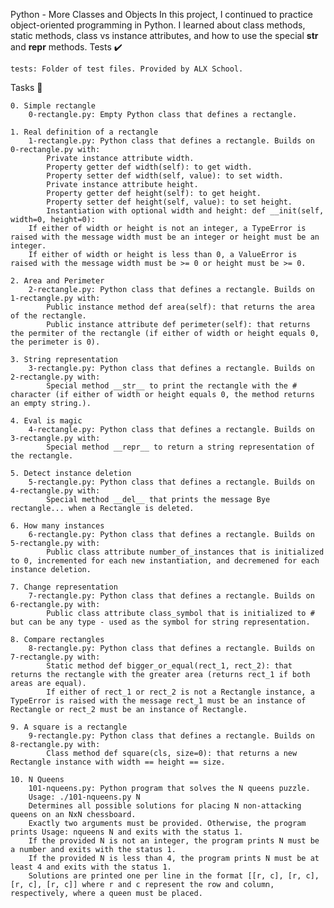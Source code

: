 Python - More Classes and Objects
In this project, I continued to practice object-oriented programming in Python. I learned about class methods, static methods, class vs instance attributes, and how to use the special __str__ and __repr__ methods.
Tests ✔️

    tests: Folder of test files. Provided by ALX School.

Tasks 📃

    0. Simple rectangle
        0-rectangle.py: Empty Python class that defines a rectangle.

    1. Real definition of a rectangle
        1-rectangle.py: Python class that defines a rectangle. Builds on 0-rectangle.py with:
            Private instance attribute width.
            Property getter def width(self): to get width.
            Property setter def width(self, value): to set width.
            Private instance attribute height.
            Property getter def height(self): to get height.
            Property setter def height(self, value): to set height.
            Instantiation with optional width and height: def __init(self, width=0, height=0):
        If either of width or height is not an integer, a TypeError is raised with the message width must be an integer or height must be an integer.
        If either of width or height is less than 0, a ValueError is raised with the message width must be >= 0 or height must be >= 0.

    2. Area and Perimeter
        2-rectangle.py: Python class that defines a rectangle. Builds on 1-rectangle.py with:
            Public instance method def area(self): that returns the area of the rectangle.
            Public instance attribute def perimeter(self): that returns the permiter of the rectangle (if either of width or height equals 0, the perimeter is 0).

    3. String representation
        3-rectangle.py: Python class that defines a rectangle. Builds on 2-rectangle.py with:
            Special method __str__ to print the rectangle with the # character (if either of width or height equals 0, the method returns an empty string.).

    4. Eval is magic
        4-rectangle.py: Python class that defines a rectangle. Builds on 3-rectangle.py with:
            Special method __repr__ to return a string representation of the rectangle.

    5. Detect instance deletion
        5-rectangle.py: Python class that defines a rectangle. Builds on 4-rectangle.py with:
            Special method __del__ that prints the message Bye rectangle... when a Rectangle is deleted.

    6. How many instances
        6-rectangle.py: Python class that defines a rectangle. Builds on 5-rectangle.py with:
            Public class attribute number_of_instances that is initialized to 0, incremented for each new instantiation, and decremened for each instance deletion.

    7. Change representation
        7-rectangle.py: Python class that defines a rectangle. Builds on 6-rectangle.py with:
            Public class attribute class_symbol that is initialized to # but can be any type - used as the symbol for string representation.

    8. Compare rectangles
        8-rectangle.py: Python class that defines a rectangle. Builds on 7-rectangle.py with:
            Static method def bigger_or_equal(rect_1, rect_2): that returns the rectangle with the greater area (returns rect_1 if both areas are equal).
            If either of rect_1 or rect_2 is not a Rectangle instance, a TypeError is raised with the message rect_1 must be an instance of Rectangle or rect_2 must be an instance of Rectangle.

    9. A square is a rectangle
        9-rectangle.py: Python class that defines a rectangle. Builds on 8-rectangle.py with:
            Class method def square(cls, size=0): that returns a new Rectangle instance with width == height == size.

    10. N Queens
        101-nqueens.py: Python program that solves the N queens puzzle.
        Usage: ./101-nqueens.py N
        Determines all possible solutions for placing N non-attacking queens on an NxN chessboard.
        Exactly two arguments must be provided. Otherwise, the program prints Usage: nqueens N and exits with the status 1.
        If the provided N is not an integer, the program prints N must be a number and exits with the status 1.
        If the provided N is less than 4, the program prints N must be at least 4 and exits with the status 1.
        Solutions are printed one per line in the format [[r, c], [r, c], [r, c], [r, c]] where r and c represent the row and column, respectively, where a queen must be placed.

